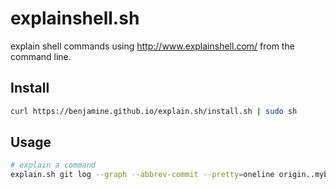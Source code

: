 explainshell.sh
===============

explain shell commands using http://www.explainshell.com/ from the command line.

Install
-------
``` sh
curl https://benjamine.github.io/explain.sh/install.sh | sudo sh
```

Usage
-----
``` sh
# explain a command
explain.sh git log --graph --abbrev-commit --pretty=oneline origin..mybranch
```
